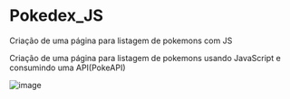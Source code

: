 # Pokedex_JS
Criação de uma página para listagem de pokemons com JS

Criação de uma página para listagem de pokemons usando JavaScript e consumindo uma API(PokeAPI)

![image](https://github.com/And3rsoon/Pokedex_JS/assets/114175542/67e5a2f5-092b-455c-b300-3af4de44bee8)
